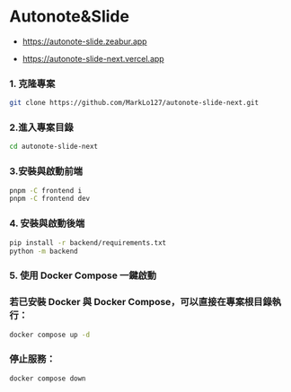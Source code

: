 # Autonote&Slide

- https://autonote-slide.zeabur.app

- https://autonote-slide-next.vercel.app

### 1. 克隆專案

```bash
git clone https://github.com/MarkLo127/autonote-slide-next.git
```

### 2.進入專案目錄
```bash
cd autonote-slide-next
```

### 3.安裝與啟動前端
```bash
pnpm -C frontend i
pnpm -C frontend dev
```

### 4. 安裝與啟動後端
```bash
pip install -r backend/requirements.txt
python -m backend
```

### 5. 使用 Docker Compose 一鍵啟動

### 若已安裝 Docker 與 Docker Compose，可以直接在專案根目錄執行：

```bash
docker compose up -d
```

### 停止服務：

```bash
docker compose down
```
